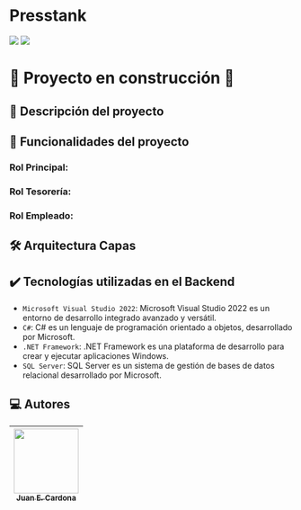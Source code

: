﻿<h1 align="left">Presstank</h1>
 <p align="left">
   <img src="https://img.shields.io/badge/STATUS-EN%20DESAROLLO-green">
   <img src="https://img.shields.io/github/stars/iamjuaness?style=social">
 </p>

 <h1 align="left">
  🚧 Proyecto en construcción 🚧</h1>
   <p></p>

## 📝 Descripción del proyecto
<p>


</p>

## 🔨 Funcionalidades del proyecto
### Rol Principal:

### Rol Tesorería:

### Rol Empleado:



## 🛠️ Arquitectura Capas


## ✔️ Tecnologías utilizadas en el Backend
- `Microsoft Visual Studio 2022`:  Microsoft Visual Studio 2022 es un entorno de desarrollo integrado avanzado y versátil.
- `C#`: C# es un lenguaje de programación orientado a objetos, desarrollado por Microsoft.
- `.NET Framework`: .NET Framework es una plataforma de desarrollo para crear y ejecutar aplicaciones Windows.
- `SQL Server`: SQL Server es un sistema de gestión de bases de datos relacional desarrollado por Microsoft.


## 💻 Autores

| [<img src="https://avatars.githubusercontent.com/u/104481229?v=4" width=115><br><sub>Juan E. Cardona</sub>](https://github.com/iamjuaness)
| :---: |

